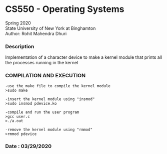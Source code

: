 # CS550 - Operating Systems
Spring 2020  
State University of New York at Binghamton  
Author: Rohit Mahendra Dhuri

### Description
Implementation of a character device to make a kernel module that prints all the processes running in the kernel

### COMPILATION AND EXECUTION
	-use the make file to compile the kernel module
	>sudo make

	-insert the kernel module using "insmod"
	>sudo insmod pdevice.ko

	-compile and run the user program
	>gcc user.c
	>./a.out

	-remove the kernel module using "rmmod"
	>rmmod pdevice

### Date : 03/29/2020